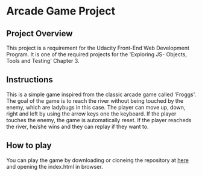 
# Arcade Game Project

## Project Overview

This project is a requirement for the Udacity Front-End Web Development Program. It is one of the required projects for the 'Exploring JS- Objects, Tools and Testing' Chapter 3.

## Instructions

This is a simple game inspired from the classic arcade game called 'Froggs'. The goal of the game is to reach the river without being touched by the enemy, which are ladybugs in this case. The player can move up, down, right and left by using the arrow keys one the keyboard. If the player touches the enemy, the game is automatically reset. If the player reacheds the river, he/she wins and they can replay if they want to.


## How to play

You can play the game by downloading or cloneing the repository at [here](https://github.com/mercandenizci/Arcade-Game) and opening the index.html in browser.